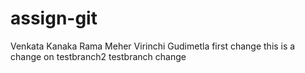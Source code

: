 # assign-git
Venkata Kanaka Rama Meher Virinchi Gudimetla
first change
this is a change on testbranch2
testbranch change
